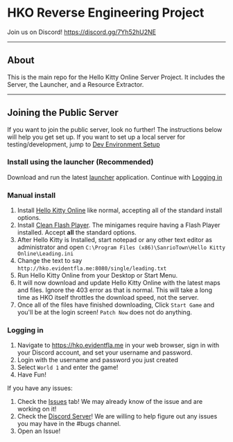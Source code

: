 # HKO Reverse Engineering Project

Join us on Discord! https://discord.gg/7Yh52hU2NE

***
## About
This is the main repo for the Hello Kitty Online Server Project. It includes the Server, the Launcher, and a Resource Extractor.
***

## Joining the Public Server
If you want to join the public server, look no further! The instructions below will help you get set up. If you want to set up a local server for testing/development, jump to [Dev Environment Setup](https://github.com/HelloKittyOnline/HKO-re/wiki/Dev-Environment-setup)

### Install using the launcher (Recommended)
Download and run the latest [launcher](https://github.com/HelloKittyOnline/HKO-re/releases/latest) application. Continue with [Logging in](#logging-in)

### Manual install
1) Install [Hello Kitty Online](https://archive.org/details/pod-19902-setup) like normal, accepting all of the standard install options. 
2) Install [Clean Flash Player](https://gitlab.com/cleanflash/installer/-/releases). The minigames require having a Flash Player installed. Accept **all** the standard options. 
3) After Hello Kitty is Installed, start notepad or any other text editor as administrator and open `C:\Program Files (x86)\SanrioTown\Hello Kitty Online\Leading.ini`
4) Change the text to say `http://hko.evidentfla.me:8080/single/leading.txt` 
5) Run Hello Kitty Online from your Desktop or Start Menu. 
6) It will now download and update Hello Kitty Online with the latest maps and files. Ignore the 403 error as that is normal. This will take a long time as HKO itself throttles the download speed, not the server. 
7) Once all of the files have finished downloading, Click `Start Game` and you'll be at the login screen! `Patch Now` does not do anything.

### Logging in
1) Navigate to https://hko.evidentfla.me in your web browser, sign in with your Discord account, and set your username and password.
2) Login with the username and password you just created
3) Select `World 1` and enter the game!
4) Have Fun!

If you have any issues:

1) Check the [Issues](https://github.com/HelloKittyOnline/HKO-re/issues) tab! We may already know of the issue and are working on it!
2) Check the [Discord Server](https://discord.gg/7Yh52hU2NE)! We are willing to help figure out any issues you may have in the #bugs channel.
3) Open an Issue!
